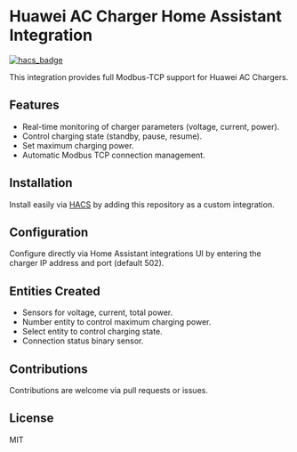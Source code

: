
# Huawei AC Charger Home Assistant Integration

[![hacs_badge](https://img.shields.io/badge/HACS-Custom-orange.svg)](https://github.com/hacs/integration)

This integration provides full Modbus-TCP support for Huawei AC Chargers.

## Features
- Real-time monitoring of charger parameters (voltage, current, power).
- Control charging state (standby, pause, resume).
- Set maximum charging power.
- Automatic Modbus TCP connection management.

## Installation
Install easily via [HACS](https://hacs.xyz/) by adding this repository as a custom integration.

## Configuration
Configure directly via Home Assistant integrations UI by entering the charger IP address and port (default 502).

## Entities Created
- Sensors for voltage, current, total power.
- Number entity to control maximum charging power.
- Select entity to control charging state.
- Connection status binary sensor.

## Contributions
Contributions are welcome via pull requests or issues.

## License
MIT
